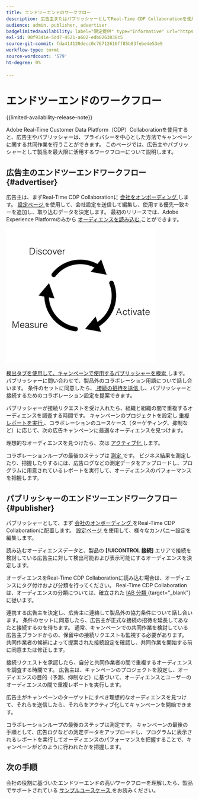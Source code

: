 ```yaml
---
title: エンドツーエンドのワークフロー
description: 広告主またはパブリッシャーとしてReal-Time CDP Collaborationを使用するエンドツーエンドのワークフローを理解する
audience: admin, publisher, advertiser
badgelimitedavailability: label="限定提供" type="Informative" url="https://helpx.adobe.com/legal/product-descriptions/real-time-customer-data-platform-collaboration.html newtab=true"
exl-id: 90f9341e-5dd7-4521-a602-edb0263838c5
source-git-commit: fda414120decc0c76712616ff85b83febede53e9
workflow-type: tm+mt
source-wordcount: '579'
ht-degree: 0%

---
```


# エンドツーエンドのワークフロー

{{limited-availability-release-note}}

Adobe Real-Time Customer Data Platform（CDP）Collaborationを使用すると、広告主やパブリッシャーは、プライバシーを中心とした方法でキャンペーンに関する共同作業を行うことができます。 このページでは、広告主やパブリッシャーとして製品を最大限に活用するワークフローについて説明します。

## 広告主のエンドツーエンドワークフロー {#advertiser}

広告主は、まずReal-Time CDP Collaborationに [ 会社をオンボーディング ](/help/guide/setup/onboard-organization.md) します。 [ 設定ページ ](/help/guide/setup/setup-overview.md) を使用して、会社設定を送信して編集し、使用する優先一致キーを追加し、取り込むデータを決定します。 最初のリリースでは、Adobe Experience Platformのみから [ オーディエンスを読み込む ](/help/guide/setup/onboard-audiences.md) ことができます。

![ 広告主を検出、アクティブ化、測定します。](/help/assets/end-to-end-workflow/discover-activate-measure.png)

[ 検出タブを使用して、キャンペーンで使用するパブリッシャーを検索 ](/help/guide/connect/discover-publishers.md) します。 パブリッシャーに問い合わせて、製品外のコラボレーション用語について話し合います。 条件のセットに同意したら、[ 接続の招待を送信 ](/help/guide/connect/establishing-connections.md) し、パブリッシャーと接続するためのコラボレーション設定を提案できます。

パブリッシャーが接続リクエストを受け入れたら、組織と組織の間で重複するオーディエンスを調査する時間です。 キャンペーンのプロジェクトを設定し [ 重複レポートを実行 ](/help/guide/collaborate/discover.md)、コラボレーションのユースケース（ターゲティング、抑制など）に応じて、次の広告キャンペーンに最適なオーディエンスを見つけます。

理想的なオーディエンスを見つけたら、次は [ アクティブ化 ](/help/guide/collaborate/activate.md) します。

コラボレーションループの最後のステップは [ 測定 ](/help/guide/collaborate/measure.md) です。 ビジネス結果を測定したり、把握したりするには、広告ログなどの測定データをアップロードし、プログラムに用意されているレポートを実行して、オーディエンスのパフォーマンスを把握します。

## パブリッシャーのエンドツーエンドワークフロー {#publisher}

パブリッシャーとして、まず [ 会社のオンボーディング ](/help/guide/setup/onboard-organization.md) をReal-Time CDP Collaborationに配置します。 [ 設定ページ ](/help/guide/setup/setup-overview.md) を使用して、様々なカンパニー設定を編集します。

読み込むオーディエンスデータと、製品の **[!UICONTROL 接続]** エリアで接続を検討している広告主に対して検出可能および表示可能にするオーディエンスを決定します。

オーディエンスをReal-Time CDP Collaborationに読み込む場合は、オーディエンスにタグ付けおよび分類を行ってください。 Real-Time CDP Collaborationは、オーディエンスの分類については、確立された [IAB 分類 ](https://www.iab.com/guidelines/content-taxonomy/){target="_blank"} に従います。

連携する広告主を決定し、広告主に連絡して製品外の協力条件について話し合います。 条件のセットに同意したら、広告主が正式な接続の招待を延長してあなたと接続するのを待ちます。 通常、キャンペーンでの共同作業を検討している広告主ブランドからの、保留中の接続リクエストも監視する必要があります。 共同作業者の候補によって提案された接続設定を確認し、共同作業を開始する前に同意または修正します。

接続リクエストを承認したら、自分と共同作業者の間で重複するオーディエンスを調査する時間です。 広告主は、キャンペーンのプロジェクトを設定し、オーディエンスの目的（予測、抑制など）に基づいて、オーディエンスとユーザーのオーディエンスの間で重複レポートを実行します。

広告主がキャンペーンのターゲットにすべき理想的なオーディエンスを見つけて、それらを送信したら、それらをアクティブ化してキャンペーンを開始できます。

コラボレーションループの最後のステップは測定です。 キャンペーンの最後の手順として、広告ログなどの測定データをアップロードし、プログラムに表示されるレポートを実行してオーディエンスのパフォーマンスを把握することで、キャンペーンがどのように行われたかを把握します。

## 次の手順

会社の役割に基づいたエンドツーエンドの高いワークフローを理解したら、製品でサポートされている [ サンプルユースケース ](/help/guide/use-cases-benefits.md) をお読みください。
